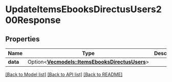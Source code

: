 # UpdateItemsEbooksDirectusUsers200Response

## Properties

Name | Type | Description | Notes
------------ | ------------- | ------------- | -------------
**data** | Option<[**Vec<models::ItemsEbooksDirectusUsers>**](ItemsEbooksDirectusUsers.md)> |  | [optional]

[[Back to Model list]](../README.md#documentation-for-models) [[Back to API list]](../README.md#documentation-for-api-endpoints) [[Back to README]](../README.md)


